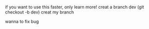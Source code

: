 if you want to use this faster, only learn more!
creat a branch dev (git checkout -b dev)
creat my branch

wanna to fix bug